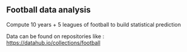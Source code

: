 ## Football data analysis

Compute 10 years + 5 leagues of football to build statistical prediction


Data can be found on repositories like : https://datahub.io/collections/football
